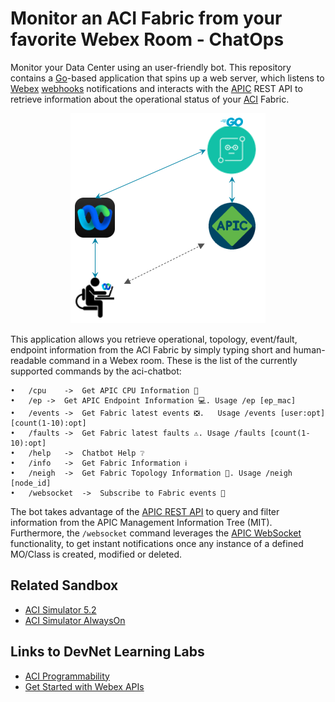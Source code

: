 Monitor an ACI Fabric from your favorite Webex Room - ChatOps
=====================================================================================

Monitor your Data Center using an user-friendly bot. This repository contains a [Go](https://go.dev/)-based application that spins up a web server, which listens to [Webex](https://www.webex.com/) [webhooks](https://developer.webex.com/docs/api/guides/webhooks) notifications and interacts with the [APIC](https://www.cisco.com/c/en/us/products/cloud-systems-management/application-policy-infrastructure-controller-apic/index.html) REST API to retrieve information about the operational status of your [ACI](https://www.cisco.com/c/en/us/solutions/data-center-virtualization/application-centric-infrastructure/index.html) Fabric.

<p align="center">
<img src="./docs/images/aci-chatbot.png" border="0" alt="aci-chatbot">
<br/>

This application allows you retrieve operational, topology, event/fault, endpoint information from the ACI Fabric by simply typing short and human-readable command in a Webex room. These is the list of the currently supported commands by the aci-chatbot:

```
•	/cpu	->	Get APIC CPU Information 💾
•	/ep	->	Get APIC Endpoint Information 💻. Usage /ep [ep_mac] 
•	/events	->	Get Fabric latest events ❎.   Usage /events [user:opt] [count(1-10):opt] 
•	/faults	->	Get Fabric latest faults ⚠️. Usage /faults [count(1-10):opt] 
•	/help	->	Chatbot Help ❔
•	/info	->	Get Fabric Information ℹ️
•	/neigh	->	Get Fabric Topology Information 🔢. Usage /neigh [node_id] 
•	/websocket	->	Subscribe to Fabric events 📩
```

The bot takes advantage of the [APIC REST API](https://www.cisco.com/c/en/us/td/docs/switches/datacenter/aci/apic/sw/2-x/rest_cfg/2_1_x/b_Cisco_APIC_REST_API_Configuration_Guide/b_Cisco_APIC_REST_API_Configuration_Guide_chapter_01.html#d54e540a1635) to query and filter information from the APIC Management Information Tree (MIT). Furthermore, the `/websocket` command leverages the [APIC WebSocket](https://www.cisco.com/c/en/us/td/docs/switches/datacenter/aci/apic/sw/2-x/rest_cfg/2_1_x/b_Cisco_APIC_REST_API_Configuration_Guide/b_Cisco_APIC_REST_API_Configuration_Guide_chapter_01.html#concept_71EBE2E241C3442BA326273AF1A9B617) functionality, to get instant notifications once any instance of a defined MO/Class is created, modified or deleted.

## Related Sandbox
* [ACI Simulator 5.2 ](https://devnetsandbox.cisco.com/RM/Diagram/Index/4eaa9878-3e74-4105-b26a-bd83eeaa6cd9?diagramType=Topology)
* [ACI Simulator AlwaysOn](https://devnetsandbox.cisco.com/RM/Diagram/Index/18a514e8-21d4-4c29-96b2-e3c16b1ee62e?diagramType=Topology)

## Links to DevNet Learning Labs
* [ACI Programmability](https://developer.cisco.com/learning/tracks/aci-programmability)
* [Get Started with Webex APIs](https://developer.cisco.com/learning/tracks/collab-cloud)
